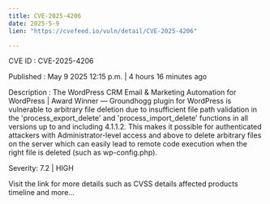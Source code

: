 ```yaml
---
title: CVE-2025-4206
date: 2025-5-9
lien: "https://cvefeed.io/vuln/detail/CVE-2025-4206"

---
```


CVE ID : CVE-2025-4206

Published :  May 9
2025
12:15 p.m. | 4 hours
16 minutes ago

Description : The WordPress CRM
Email & Marketing Automation for WordPress | Award Winner — Groundhogg plugin for WordPress is vulnerable to arbitrary file deletion due to insufficient file path validation in the 'process_export_delete' and 'process_import_delete' functions in all versions up to
and including
4.1.1.2. This makes it possible for authenticated attackers
with Administrator-level access and above
to delete arbitrary files on the server
which can easily lead to remote code execution when the right file is deleted (such as wp-config.php).

Severity: 7.2 | HIGH

Visit the link for more details
such as CVSS details
affected products
timeline
and more...
